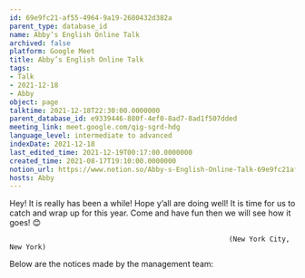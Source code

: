 ```yaml
---
id: 69e9fc21-af55-4964-9a19-2680432d382a
parent_type: database_id
name: Abby’s English Online Talk
archived: false
platform: Google Meet
title: Abby’s English Online Talk
tags:
- Talk
- 2021-12-18
- Abby
object: page
talktime: 2021-12-18T22:30:00.0000000
parent_database_id: e9339446-880f-4ef0-8ad7-8ad1f507dded
meeting_link: meet.google.com/qig-sgrd-hdg
language_level: intermediate to advanced
indexDate: 2021-12-18
last_edited_time: 2021-12-19T00:17:00.0000000
created_time: 2021-08-17T19:10:00.0000000
notion_url: https://www.notion.so/Abby-s-English-Online-Talk-69e9fc21af5549649a192680432d382a
hosts: Abby
---
```


Hey! It is really has been a while! Hope y’all are doing well! It is time for us to catch and wrap up for this year. Come and have fun then we will see how it goes! 😊



                                                          (New York City, New York)



Below are the notices made by the management team:


